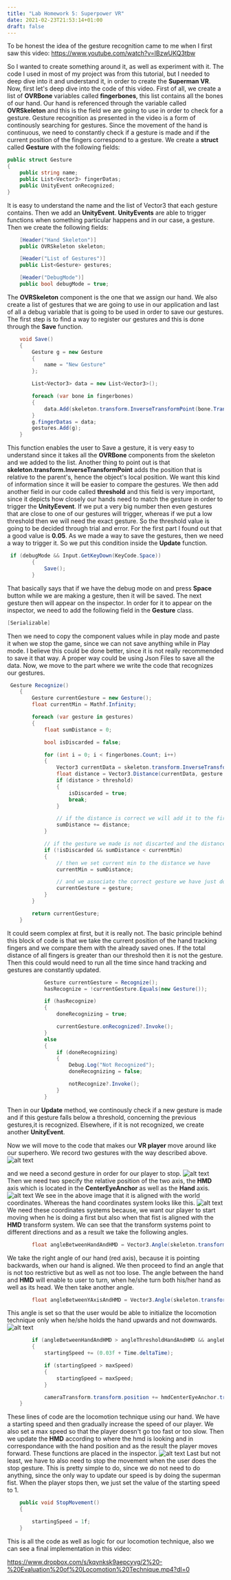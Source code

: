 ```yaml
---
title: "Lab Homework 5: Superpower VR"
date: 2021-02-23T21:53:14+01:00
draft: false
---
```


To be honest the idea of the gesture recognition came to me when I first saw this video: https://www.youtube.com/watch?v=lBzwUKQ3tbw

So I wanted to create something around it, as well as experiment with it. The code I used in most of my project was from this tutorial, but I needed to deep dive into it and understand it, in order to create the **Superman VR**.
Now, first let's deep dive into the code of this video.
First of all, we create a list of **OVRBone** variables called **fingerbones**, this list contains all the bones of our hand. Our hand is referenced through the variable called **OVRSkeleton** and this is the field we are going to use in order to check for a gesture.
Gesture recognition as presented in the video is a form of continously searching for gestures. Since the movement of the hand is continuous, we need to constantly check if a gesture is made and if the current position of the fingers correspond to a gesture.
We create a **struct** called **Gesture** with the following fields:

```C#
public struct Gesture
{
    public string name;
    public List<Vector3> fingerDatas;
    public UnityEvent onRecognized;
}
```

It is easy to understand the name and the list of Vector3 that each gesture contains. Then we add an **UnityEvent**. **UnityEvents** are able to trigger functions when something particular happens and in our case, a gesture.
Then we create the following fields:

```C#
    [Header("Hand Skeleton")]
    public OVRSkeleton skeleton;

    [Header("List of Gestures")]
    public List<Gesture> gestures;

    [Header("DebugMode")]
    public bool debugMode = true;
```

The **OVRSkeleton** component is the one that we assign our hand. We also create a list of gestures that we are going to use in our application and last of all a debug variable that is going to be used in order to save our gestures.
The first step is to find a way to register our gestures and this is done through the **Save** function.

```C#
    void Save()
    {
        Gesture g = new Gesture
        {
            name = "New Gesture"
        };

        List<Vector3> data = new List<Vector3>();

        foreach (var bone in fingerbones)
        {
            data.Add(skeleton.transform.InverseTransformPoint(bone.Transform.position));
        }
        g.fingerDatas = data;
        gestures.Add(g);
    }
```

This function enables the user to Save a gesture, it is very easy to understand since it takes all the **OVRBone** components from the skeleton and we added to the list. Another thing to point out is that **skeleton.transform.InverseTransformPoint** adds the position that is relative to the parent's, hence the object's local position. We want this kind of information since it will be easier to compare the gestures.
We then add another field in our code called **threshold** and this field is very important, since it depicts how closely our hands need to match the gesture in order to trigger the **UnityEevent**.
If we put a very big number then even gestures that are close to one of our gestures will trigger, whereas if we put a low threshold then we will need the exact gesture. So the threshold value is going to be decided through trial and error. For the first part I found out that a good value is **0.05**.
As we made a way to save the gestures, then we need a way to trigger it. So we put this condition inside the **Update** function.
```C#
 if (debugMode && Input.GetKeyDown(KeyCode.Space))
        {
            Save();
        }
```
That basically says that if we have the debug mode on and press **Space** button while we are making a gesture, then it will be saved. The next gesture then will appear on the inspector. In order for it to appear on the inspector, we need to add the following field in the **Gesture** class.
```C#
[Serializable]
```
Then we need to copy the component values while in play mode and paste it when we stop the game, since we can not save anything while in Play mode.
I believe this could be done better, since it is not really recommended to save it that way. A proper way could be using Json Files to save all the data.
Now, we move to the part where we write the code that recognizes our gestures.
```C#
 Gesture Recognize()
    {
        Gesture currentGesture = new Gesture();
        float currentMin = Mathf.Infinity;

        foreach (var gesture in gestures)
        {
            float sumDistance = 0;

            bool isDiscarded = false;

            for (int i = 0; i < fingerbones.Count; i++)
            {
                Vector3 currentData = skeleton.transform.InverseTransformPoint(fingerbones[i].Transform.position);
                float distance = Vector3.Distance(currentData, gesture.fingerDatas[i]);
                if (distance > threshold)
                {
                    isDiscarded = true;
                    break;
                }

                // if the distance is correct we will add it to the first float we have created
                sumDistance += distance;
            }

            // if the gesture we made is not discarted and the distance of the gesture i minor then then Mathf.inifinty
            if (!isDiscarded && sumDistance < currentMin)
            {
                // then we set current min to the distance we have
                currentMin = sumDistance;

                // and we associate the correct gesture we have just done to the variable we created
                currentGesture = gesture;
            }
        }

        return currentGesture;
    }
```
It could seem complex at first, but it is really not. The basic principle behind this block of code is that we take the current position of the hand tracking fingers and we compare them with the already saved ones. If the total distance of all fingers is greater than our threshold then it is not the gesture.
Then this could would need to run all the time since hand tracking and gestures are constantly updated.
```C#
            Gesture currentGesture = Recognize();
            hasRecognize = !currentGesture.Equals(new Gesture());

            if (hasRecognize)
            {
                doneRecognizing = true;

                currentGesture.onRecognized?.Invoke();
            }
            else
            {
                if (doneRecognizing)
                {
                    Debug.Log("Not Recognized");
                    doneRecognizing = false;

                    notRecognize?.Invoke();
                }
            }
```

Then in our **Update** method, we continously check if a new gesture is made and if this gesture falls below a threshold, concerning the previous gestures,it is recognized.
Elsewhere, if it is not recognized, we create another **UnityEvent**.

Now we will move to the code that makes our **VR player** move around like our superhero. We record two gestures with the way described above.
![alt text](https://raw.githubusercontent.com/petrosKon/Kontrazis/master/static/images/Gesture%20-%20VR%20Superman.png "VR Superman")

and we need a second gesture in order for our player to stop.
![alt text](https://raw.githubusercontent.com/petrosKon/Kontrazis/master/static/images/Gesture%20-%20Stop.png "Stop Gesture")
Then we need two specify the relative position of the two axis, the **HMD** axis which is located in the **CenterEyeAnchor** as well as the **Hand** axis.
![alt text](https://raw.githubusercontent.com/petrosKon/Kontrazis/master/static/images/HMD%20-%20Local%20Transform.png "HMD Local Axis")
We see in the above image that it is aligned with the world coordinates. Whereas the hand coordinates system looks like this.
![alt text](https://raw.githubusercontent.com/petrosKon/Kontrazis/master/static/images/Hand%20-%20Local%20Transform%20Upwards.png "Local hand axis")
We need these coordinates systems because, we want our player to start moving when he is doing a first but also when that fist is aligned with the **HMD** transform system. We can see that the transform systems point to different directions and as a result we take the following angles.
```C#
        float angleBetweenHandAndHMD = Vector3.Angle(skeleton.transform.right, hmdCenterEyeAnchor.transform.forward);
```
We take the right angle of our hand (red axis), because it is pointing backwards, when our hand is aligned. We then proceed to find an angle that is not too restrictive but as well as not too lose. The angle between the hand and **HMD** will enable to user to turn, when he/she turn both his/her hand as well as its head.
We then take another angle.
```C#
        float angleBetweenYAxisAndHMD = Vector3.Angle(skeleton.transform.up, hmdCenterEyeAnchor.transform.up);
```
This angle is set so that the user would be able to initialize the locomotion technique only when he/she holds the hand upwards and not downwards.
![alt text](https://raw.githubusercontent.com/petrosKon/Kontrazis/master/static/images/Hand%20-%20Local%20Transform%20Downwards.png "Hand Backwards")
```C#
        if (angleBetweenHandAndHMD > angleThresholdHandAndHMD && angleBetweenYAxisAndHMD < angleThresholdYAxisAndHMD)
        {
            startingSpeed += (0.03f + Time.deltaTime);

            if (startingSpeed > maxSpeed)
            {
                startingSpeed = maxSpeed;
            }

            cameraTransform.transform.position += hmdCenterEyeAnchor.transform.forward * startingSpeed * Time.deltaTime;
	}
```
These lines of code are the locomotion technique using our hand. We have a starting speed and then gradually increase the speed of our player. We also set a max speed so that the player doesn't go too fast or too slow.
Then we update the **HMD** according to where the hmd is looking and in correspondance with the hand position and as the result the player moves forward.
These functions are placed in the inspector.
![alt text](https://raw.githubusercontent.com/petrosKon/Kontrazis/master/static/images/Inspector%20Gesture%20Recognizer.PNG "Gesture Recognizer")
Last but not least, we have to also need to stop the movement when the user does the stop gesture. This is pretty simple to do, since we do not need to do anything, since the only way to update our speed is by doing the superman fist.
When the player stops then, we just set the value of the starting speed to 1.
```C#
    public void StopMovement()
    {

        startingSpeed = 1f;
    }
```
This is all the code as well as logic for our locomotion technique, also we can see a final implementation in this video:

https://www.dropbox.com/s/kqynksk9aepcyvg/2%20-%20Evaluation%20of%20Locomotion%20Technique.mp4?dl=0